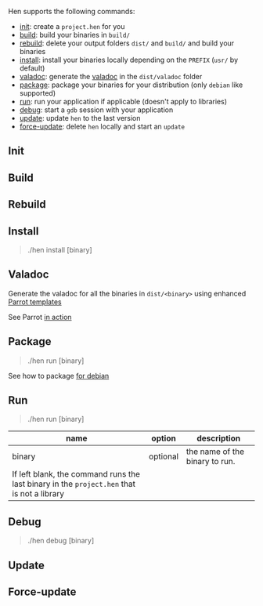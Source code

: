 Hen supports the following commands: 
  - [init](#init): create a `project.hen` for you
  - [build](#build): build your binaries in `build/`
  - [rebuild](#rebuild): delete your output folders `dist/` and `build/` and build your binaries
  - [install](#install): install your binaries locally depending on the `PREFIX` (`usr/` by default)
  - [valadoc](#valadoc): generate the [valadoc](www.valadoc.org) in the `dist/valadoc` folder
  - [package](#package): package your binaries for your distribution (only `debian` like supported)
  - [run](#run): run your application if applicable (doesn't apply to libraries)
  - [debug](#debug): start a `gdb` session with your application
  - [update](#update): update `hen` to the last version
  - [force-update](#force-update): delete `hen` locally and start an `update` 
  
## Init

## Build

## Rebuild 

## Install 
> ./hen install [binary] 

## Valadoc 
Generate the valadoc for all the binaries in `dist/<binary>` using enhanced [Parrot templates](https://github.com/I-hate-farms/parrot) 

See Parrot [in action](http://i-hate-farms.github.io/parrot/)

## Package 
> ./hen run [binary] 

See how to package [for debian](packaging_for_debian.md)

## Run 

> ./hen run [binary] 

| name | option | description |
|--------|----------|---------|
| binary | optional | the name of the binary to run.  
If left blank, the command runs the last binary in the `project.hen` that is not a library |
 
## Debug

> ./hen debug [binary] 

## Update 

## Force-update 

## 
